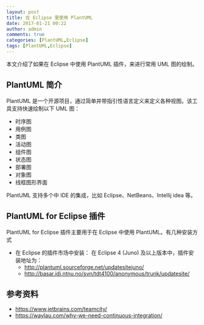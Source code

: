 ```yaml
---
layout: post
title: 在 Eclipse 里使用 PlantUML
date: 2017-01-21 00:22
author: admin
comments: true
categories: [PlantUML,Eclipse]
tags: [PlantUML,Eclipse]
---
```


本文介绍了如果在 Eclipse 中使用 PlantUML 插件，来进行常用 UML 图的绘制。
   
<!-- more -->

## PlantUML 简介

PlantUML 是一个开源项目，通过简单并带指引性语言定义来定义各种视图。该工具支持快速绘制以下 UML 图：

* 时序图
* 用例图
* 类图
* 活动图
* 组件图
* 状态图
* 部署图
* 对象图
* 线框图形界面

PlantUML 支持多个中 IDE 的集成，比如 Eclipse、NetBeans、Intellij idea 等。

## PlantUML for Eclipse 插件

PlantUML for Eclipse 插件主要用于在 Eclipse 中使用 PlantUML。有几种安装方式

* 在 Eclipse 的插件市场中安装： 在 Eclipse 4 (Juno) 及以上版本中，插件安装地址为：
	* http://plantuml.sourceforge.net/updatesitejuno/
	* http://basar.idi.ntnu.no/svn/tdt4100/anonymous/trunk/updatesite/



## 参考资料

* https://www.jetbrains.com/teamcity/
* https://waylau.com/why-we-need-continuous-integration/
